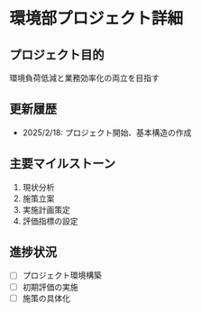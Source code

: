 # 環境部プロジェクト詳細

## プロジェクト目的
環境負荷低減と業務効率化の両立を目指す

## 更新履歴
- 2025/2/18: プロジェクト開始、基本構造の作成

## 主要マイルストーン
1. 現状分析
2. 施策立案
3. 実施計画策定
4. 評価指標の設定

## 進捗状況
- [ ] プロジェクト環境構築
- [ ] 初期評価の実施
- [ ] 施策の具体化
